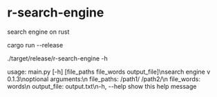 # r-search-engine

search engine on rust

cargo run --release

./target/release/r-search-engine -h

usage: main.py [-h] [file_paths file_words output_file]\nsearch engine v 0.1.3\noptional arguments:\n file_paths: /path1/ /path2/\n file_words: words\n output_file: output.txt\n-h, --help show this help message
